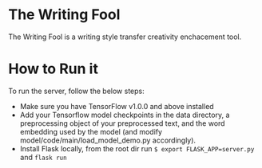 # The Writing Fool

The Writing Fool is a writing style transfer creativity enchacement tool. 

# How to Run it

To run the server, follow the below steps:
* Make sure you have TensorFlow v1.0.0 and above installed
* Add your Tensorflow model checkpoints in the data directory, 
a preprocessing object of your preprocessed text, and the word embedding used by
the model (and modify model/code/main/load_model_demo.py accordingly).
* Install Flask locally, from the root dir run 
`$ export FLASK_APP=server.py`
and 
`flask run`

  